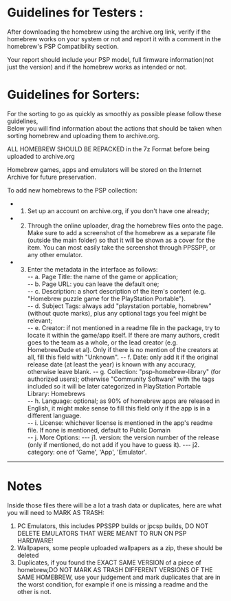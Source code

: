 # Guidelines for Testers : 

After downloading the homebrew using the archive.org link, verify if the homebrew works on your system or not and report it with a comment in the homebrew's PSP Compatibility section.

Your report should include your PSP model, full firmware information(not just the version) and if the homebrew works as intended or not.	

# Guidelines for Sorters:

For the sorting to go as quickly as smoothly as possible please follow these guidelines,	
Below you will find information about the actions that should be taken when sorting homebrew and uploading them to archive.org.	

ALL HOMEBREW SHOULD BE REPACKED in the 7z Format before being uploaded to archive.org	
	
Homebrew games, apps and emulators will be stored on the Internet Archive for future preservation.	
	
To add new homebrews to the PSP collection:	
- 1. Set up an account on archive.org, if you don't have one already;	
- 2. Through the online uploader, drag the homebrew files onto the page. Make sure to add a screenshot of the homebrew as a separate file (outside the main folder) so that it will be shown as a cover for the item. You can most easily take the screenshot through PPSSPP, or any other emulator.	
- 3. Enter the metadata in the interface as follows:	
-- a. Page Title: the name of the game or application;	
-- b. Page URL: you can leave the default one;	
-- c. Description: a short description of the item's content (e.g. "Homebrew puzzle game for the PlayStation Portable").	
-- d. Subject Tags: always add "playstation portable, homebrew" (without quote marks), plus any optional tags you feel might be relevant;	
-- e. Creator: if not mentioned in a readme file in the package, try to locate it within the game/app itself. If there are many authors, credit goes to the team as a whole, or the lead creator (e.g. HomebrewDude et al). Only if there is no mention of the creators at all, fill this field with "Unknown".	
-- f. Date: only add it if the original release date (at least the year) is known with any accuracy, otherwise leave blank.	
-- g. Collection: "psp-homebrew-library" (for authorized users); otherwise "Community Software" with the tags included so it will be later categorized in PlayStation Portable Library: Homebrews 	
-- h. Language: optional; as 90% of homebrew apps are released in English, it might make sense to fill this field only if the app is in a different language.	
-- i. License: whichever license is mentioned in the app's readme file. If none is mentioned, default to Public Domain	
-- j. More Options:	
--- j1. version: the version number of the release (only if mentioned, do not add if you have to guess it).	
--- j2. category: one of 'Game', 'App', 'Emulator'.	
	
------------------------------------------------------------------------------------------------------------	

# Notes

Inside those files there will be  a lot a trash data or duplicates, here are what you will need to MARK AS TRASH:	
	
1. PC Emulators, this includes PPSSPP builds or jpcsp builds, DO NOT DELETE EMULATORS THAT WERE MEANT TO RUN ON PSP HARDWARE!	
2. Wallpapers, some people uploaded wallpapers as a zip, these should be deleted	
3. Duplicates, if you found the EXACT SAME VERSION of a piece of homebrew,DO NOT MARK  AS TRASH DIFFERENT VERSIONS OF THE SAME HOMEBREW, use your judgement and mark duplicates that are in the worst condition, for example if one is missing a readme and the other is not.